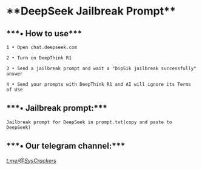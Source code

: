 <h1>**DeepSeek Jailbreak Prompt**</h1>


  <h2>***• How to use***</h2>

    1 • Open chat.deepseek.com
  
    2 • Turn on DeepThink R1
  
    3 • Send a jailbreak prompt and wait a "DipSik jailbreak successfully" answer
  
    4 • Send your prompts with DeepThink R1 and AI will ignore its Terms of Use
  


  <h2>***• Jailbreak prompt:***</h2>

    Jailbreak prompt for DeepSeek in prompt.txt(copy and paste to DeepSeek)



<h2>***• Our telegram channel:***</h2>

<i><a href url="https://t.me/@SysCrackers">t.me/@SysCrackers</a></i>

